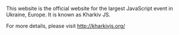 This website is the official website for the largest JavaScript event in Ukraine, Europe.
It is known as Kharkiv JS.

For more details, please visit http://kharkivjs.org/
